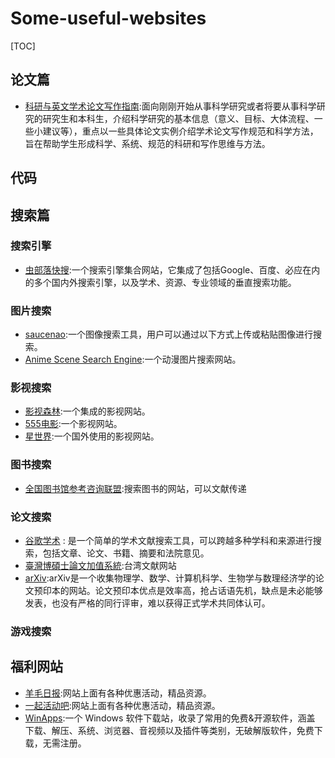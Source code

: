 # Some-useful-websites

[TOC]

## 论文篇

* [科研与英文学术论文写作指南](https://mmlab-iie.github.io/course/):面向刚刚开始从事科学研究或者将要从事科学研究的研究生和本科生，介绍科学研究的基本信息（意义、目标、大体流程、一些小建议等），重点以一些具体论文实例介绍学术论文写作规范和科学方法，旨在帮助学生形成科学、系统、规范的科研和写作思维与方法。

## 代码

## 搜索篇

### 搜索引擎

* [虫部落快搜](https://search.chongbuluo.com/):一个搜索引擎集合网站，它集成了包括Google、百度、必应在内的多个国内外搜索引擎，以及学术、资源、专业领域的垂直搜索功能。

### 图片搜索

* [saucenao](https://saucenao.com/):一个图像搜索工具，用户可以通过以下方式上传或粘贴图像进行搜索。
* [Anime Scene Search Engine](https://trace.moe/):一个动漫图片搜索网站。

### 影视搜索

* [影视森林](https://www.549.tv/):一个集成的影视网站。
* [555电影](https://www.555yy1.com/):一个影视网站。
* [星世界](https://www.histar.tv/):一个国外使用的影视网站。

### 图书搜索

* [全国图书馆参考咨询联盟](http://www.ucdrs.superlib.net/):搜索图书的网站，可以文献传递

### 论文搜索

* [谷歌学术](https://scholar.google.com.hk/) : 是一个简单的学术文献搜索工具，可以跨越多种学科和来源进行搜索，包括文章、论文、书籍、摘要和法院意见。
* [臺灣博碩士論文加值系統](https://ndltd.ncl.edu.tw/):台湾文献网站
* [arXiv](https://arxiv.org/):arXiv是一个收集物理学、数学、计算机科学、生物学与数理经济学的论文预印本的网站。论文预印本优点是效率高，抢占话语先机，缺点是未必能够发表，也没有严格的同行评审，难以获得正式学术共同体认可。

### 游戏搜索

## 福利网站

* [羊毛日报](https://ym.today/):网站上面有各种优惠活动，精品资源。
* [一起活动吧](https://www.yqhd8.com/):网站上面有各种优惠活动，精品资源。
* [WinApps](https://www.gxzyzd.com/):一个 Windows 软件下载站，收录了常用的免费&开源软件，涵盖 下载、解压、系统、浏览器、音视频以及插件等类别，无破解版软件，免费下载，无需注册。
